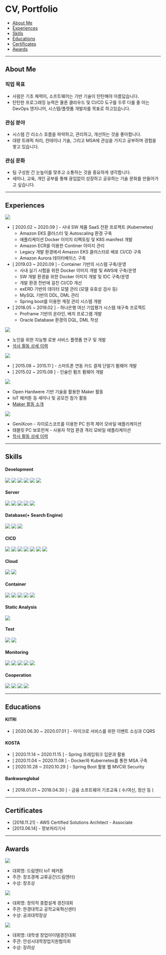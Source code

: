 # CV, Portfolio

- [About Me](#about-me)
- [Experiences](#experiences)
- [Skills](#skills)
- [Educations](#educations)
- [Certificates](#certificates)
- [Awards](#awards)

---
## About Me

### 직업 목표

- 사람은 기초 체력이, 소프트웨어는 기반 기술이 탄탄해야 아름답습니다.
- 탄탄한 프로그래밍 능력은 물론 클라우드 및 CI/CD 도구를 두루 다룰 줄 아는 DevOps 엔지니어, 시스템/플랫폼 개발자를 목표로 하고있습니다.


### 관심 분야

- 시스템 간 리소스 흐름을 파악하고, 관리하고, 개선하는 것을 좋아합니다.
- 대량 트래픽 처리, 컨테이너 기술, 그리고 MSA에 관심을 가지고 공부하며 경험을 쌓고 있습니다. 

### 관심 문화

- 팀 구성원 간 눈높이를 맞추고 소통하는 것을 중요하게 생각합니다.
- 세미나, 교육, 개인 공부를 통해 끊임없이 성장하고 공유하는 기술 문화를 만들어가고 싶습니다.

---
## Experiences

![](https://img.shields.io/badge/2018.01~2020.09--blue.svg)

- [ 2020.02 ~ 2020.09 ] - 사내 SW 제품 SaaS 전환 프로젝트 (Kubernetes)
  - Amazon EKS 클러스터 및 Autoscaling 환경 구축
  - 애플리케이션 Docker 이미지 리펙토링 및 K8S manifest 개발
  - Amazon ECR을 이용한 Continer 이미지 관리
  - Legacy 개발 환경에서 Amazon EKS 클러스터로 배포 CI/CD 구축
  - Amazon Aurora 데이터베이스 구축
- [ 2019.03 ~ 2020.09 ] - Container 기반의 시스템 구축/운영  
  - 사내 실기 시험을 위한 Docker 이미지 개발 및 AWS에 구축/운영
  - SW 개발 환경을 위한 Docker 이미지 개발 및 IDC 구축/운영
  - 개발 환경 전반에 걸친 CI/CD 개선 
  - exERD 기반의 데이터 모델 관리 (모델 유효성 검사 등)
  - MySQL 기반의 DDL, DML 관리
  - Spring boot를 이용한 계정 관리 시스템 개발 
- [ 2018.05 ~ 2019.02 ] - 하나은행 여신 기업평가 시스템 재구축 프로젝트
  - Proframe 기반의 온라인, 배치 프로그램 개발
  - Oracle Database 환경의 DQL, DML 작성

![](https://img.shields.io/badge/2016.03~2017.12--brightgreen.svg)

- 노인을 위한 지능형 로봇 서비스 플랫폼 연구 및 개발
- [석사 활동 상세 이력](student.md#석사과정)


![](https://img.shields.io/badge/2015.02~2016.02--blue.svg)

- [ 2015.08 ~ 2015.11 ] - 스마트폰 연동 카드 결제 단말기 펌웨어 개발
- [ 2015.02 ~ 2015.08 ] - 인슐린 펌프 펌웨어 개발

![](https://img.shields.io/badge/2014.03~2014.12--brightgreen.svg)
- Open Hardwere 기반 기술을 활용한 Maker 활동
- IoT 헤커톤 등 세미나 및 공모전 참가 활동
- [Maker 활동 소개](maker.md)

![](https://img.shields.io/badge/2012.03~2014.02--brightgreen.svg)

- GeniXcon - 자이로스코프를 이용한 PC 원격 제어 모바일 애플리케이션
- 태블릿 PC 보호런쳐 - 사용자 작업 환경 격리 모바일 애플리케이션
- [학사 활동 상세 이력](student.md#학사과정)

---
## Skills

#### Development
 ![](https://img.shields.io/badge/Java-blue.svg) ![](https://img.shields.io/badge/JSP-blue.svg) ![](https://img.shields.io/badge/Spring-blue.svg) ![](https://img.shields.io/badge/Spring_boot-blue.svg) ![](https://img.shields.io/badge/C-blue.svg) ![](https://img.shields.io/badge/ProFrame-blue.svg)

#### Server
![](https://img.shields.io/badge/Ubuntu-blue.svg) ![](https://img.shields.io/badge/CentOS-blue.svg) ![](https://img.shields.io/badge/Apache-blue.svg) ![](https://img.shields.io/badge/Tomcat-blue.svg) ![](https://img.shields.io/badge/Nginx-blue.svg)  

#### Database(+ Search Engine)
![](https://img.shields.io/badge/Mysql-blue.svg) ![](https://img.shields.io/badge/Oracle-blue.svg) ![](https://img.shields.io/badge/Elasticsearch-blue.svg) 

#### CICD
![](https://img.shields.io/badge/Bash_Script-blue.svg) ![](https://img.shields.io/badge/Jenkins-blue.svg) ![](https://img.shields.io/badge/SVN-blue.svg) ![](https://img.shields.io/badge/Git-blue.svg) ![](https://img.shields.io/badge/GitLab-blue.svg) ![](https://img.shields.io/badge/Gradle-blue.svg) ![](https://img.shields.io/badge/Ant-blue.svg) 

#### Cloud
![](https://img.shields.io/badge/AWS-blue.svg) ![](https://img.shields.io/badge/Azure-blue.svg)

#### Container
![](https://img.shields.io/badge/Docker-blue.svg) ![](https://img.shields.io/badge/docker--compose-blue.svg) ![](https://img.shields.io/badge/Kubernetes-blue.svg) ![](https://img.shields.io/badge/Container_Registry-blue.svg) ![](https://img.shields.io/badge/Helm-blue.svg)

#### Static Analysis
![](https://img.shields.io/badge/Sonarqube-blue.svg)

#### Test
![](https://img.shields.io/badge/Postman-blue.svg) ![](https://img.shields.io/badge/Junit-blue.svg) 

#### Monitoring
![](https://img.shields.io/badge/Kibana-blue.svg) ![](https://img.shields.io/badge/Logstash-blue.svg) ![](https://img.shields.io/badge/filebeats-blue.svg) ![](https://img.shields.io/badge/metricbeats-blue.svg) ![](https://img.shields.io/badge/CloudWatch-blue.svg)


#### Cooperation
![](https://img.shields.io/badge/Slack-blue.svg) ![](https://img.shields.io/badge/Redmine-blue.svg) ![](https://img.shields.io/badge/Azure_boards-blue.svg) ![](https://img.shields.io/badge/Trello-blue.svg)

---

## Educations

#### KITRI
- [ 2020.06.30 ~ 2020.07.01 ] - 마이크로 서비스를 위한 이벤트 소싱과 CQRS

#### KOSTA
- [ 2020.11.14 ~ 2020.11.15 ] - Spring 프레임워크 입문과 활용
- [ 2020.11.04 ~ 2020.11.08 ] - Docker와 Kubernetes를 통한 MSA 구축
- [ 2020.10.28 ~ 2020.10.29 ] - Spring Boot 활용 웹 MVC와 Security

#### Bankwareglobal
- [ 2018.01.01 ~ 2018.04.30 ] - 금융 소프트웨어 기초교육 ( 수/여신, 정산 등 )

---

## Certificates

- [2018.11.21] - AWS Certified Solutions Architect - Associate
- [2013.06.14] - 정보처리기사

---

## Awards

![](https://img.shields.io/badge/2014-orange.svg)  

- 대회명: 드림엔터 IoT 헤커톤
- 주관: 창조경제 교류공간(드림엔터)
- 수상: 창조상 

![](https://img.shields.io/badge/2013-orange.svg)  

- 대회명: 창의적 종합설계 경진대회
- 주관: 한경대학교 공학교육혁신센터
- 수상: 공과대학장상 

![](https://img.shields.io/badge/2012-orange.svg)  

- 대회명: 대학생 창업아이템경진대회
- 주관: 안성시대학창업지원협의회
- 수상: 장려상

